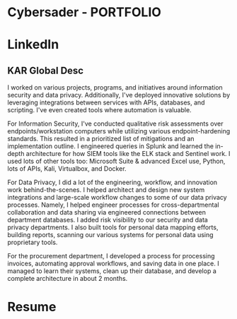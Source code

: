 # Cybersader - PORTFOLIO

# LinkedIn

## KAR Global Desc

I worked on various projects, programs, and initiatives around information security and data privacy. Additionally, I've deployed innovative solutions by leveraging integrations between services with APIs, databases, and scripting. I've even created tools where automation is valuable.

For Information Security, I've conducted qualitative risk assessments over endpoints/workstation computers while utilizing various endpoint-hardening standards. This resulted in a prioritized list of mitigations and an implementation outline. I engineered queries in Splunk and learned the in-depth architecture for how SIEM tools like the ELK stack and Sentinel work. I used lots of other tools too: Microsoft Suite & advanced Excel use, Python, lots of APIs, Kali, Virtualbox, and Docker.

For Data Privacy, I did a lot of the engineering, workflow, and innovation work behind-the-scenes. I helped architect and design new system integrations and large-scale workflow changes to some of our data privacy processes. Namely, I helped engineer processes for cross-departmental collaboration and data sharing via engineered connections between department databases. I added risk visibility to our security and data privacy departments.  I also built tools for personal data mapping efforts, building reports, scanning our various systems for personal data using proprietary tools. 

For the procurement department, I developed a process for processing invoices, automating approval workflows, and saving data in one place. I managed to learn their systems, clean up their database, and develop a complete architecture in about 2 months.

# Resume